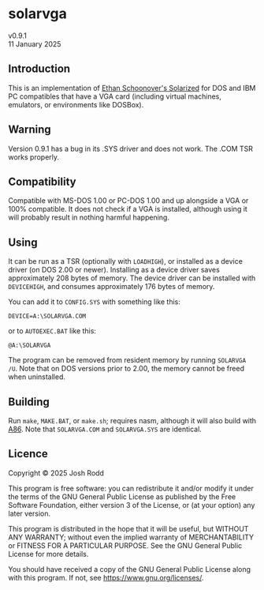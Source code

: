 # solarvga

v0.9.1  
11 January 2025

## Introduction

This is an implementation of [Ethan Schoonover's
Solarized](https://ethanschoonover.com/solarized/) for DOS and IBM PC compatibles
that have a VGA card (including virtual machines, emulators, or environments like
DOSBox).

## Warning

Version 0.9.1 has a bug in its .SYS driver and does not work. The .COM TSR works
properly.

## Compatibility

Compatible with MS-DOS 1.00 or PC-DOS 1.00 and up alongside a VGA or 100% compatible.
It does not check if a VGA is installed, although using it will probably result in
nothing harmful happening.

## Using

It can be run as a TSR (optionally with `LOADHIGH`), or installed as a device driver
(on DOS 2.00 or newer). Installing as a device driver saves approximately 208 bytes
of memory. The device driver can be installed with `DEVICEHIGH`, and consumes
approximately 176 bytes of memory.

You can add it to `CONFIG.SYS` with something like this:

```
DEVICE=A:\SOLARVGA.COM
```

or to `AUTOEXEC.BAT` like this:

```
@A:\SOLARVGA
```

The program can be removed from resident memory by running `SOLARVGA /U`. Note that
on DOS versions prior to 2.00, the memory cannot be freed when uninstalled.

## Building

Run `make`, `MAKE.BAT`, or `make.sh`; requires nasm, although it will also build
with [A86](http://eji.com/a86/). Note that `SOLARVGA.COM` and `SOLARVGA.SYS` are
identical.

## Licence

Copyright © 2025 Josh Rodd

This program is free software: you can redistribute it and/or modify
it under the terms of the GNU General Public License as published by
the Free Software Foundation, either version 3 of the License, or
(at your option) any later version.

This program is distributed in the hope that it will be useful,
but WITHOUT ANY WARRANTY; without even the implied warranty of
MERCHANTABILITY or FITNESS FOR A PARTICULAR PURPOSE.  See the
GNU General Public License for more details.

You should have received a copy of the GNU General Public License
along with this program.  If not, see <https://www.gnu.org/licenses/>.
